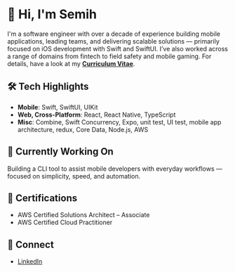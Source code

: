 # 👋 Hi, I'm Semih

I'm a software engineer with over a decade of experience building mobile applications, leading teams, and delivering scalable solutions — primarily focused on iOS development with Swift and SwiftUI. I’ve also worked across a range of domains from fintech to field safety and mobile gaming. For details, have a look at my [**Curriculum Vitae**](https://github.com/semihcihan/curriculum-vitae/blob/main/semihcihan.pdf).

## 🛠 Tech Highlights

- **Mobile**: Swift, SwiftUI, UIKit
- **Web, Cross-Platform**: React, React Native, TypeScript
- **Misc**: Combine, Swift Concurrency, Expo, unit test, UI test, mobile app architecture, redux, Core Data, Node.js, AWS

## 🧱 Currently Working On

Building a CLI tool to assist mobile developers with everyday workflows — focused on simplicity, speed, and automation.  

## 📜 Certifications

- AWS Certified Solutions Architect – Associate
- AWS Certified Cloud Practitioner

## 🤝 Connect

- [LinkedIn](https://www.linkedin.com/in/semihcihan) 
